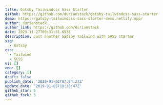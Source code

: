 ```yaml
---
title: Gatsby Tailwindcss Sass Starter
github: https://github.com/durianstack/gatsby-tailwindcss-sass-starter
demo: https://gatsby-tailwindcss-sass-starter-demo.netlify.app/
author: durianstack
author_link: https://github.com/durianstack
date: 2023-11-27T09:31:31.653Z
description: Just another Gatsby Tailwind with SASS starter
ssg:
  - Gatsby
css:
  - Tailwind
  - SCSS
ui: []
cms: []
category: []
draft: false
publish_date: '2019-01-02T07:24:27Z'
update_date: '2019-01-05T18:35:47Z'
github_star: 5
github_fork: 3
---
```

